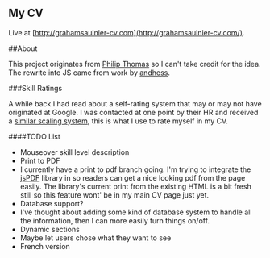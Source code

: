 ## My CV


Live at [http://grahamsaulnier-cv.com](http://grahamsaulnier-cv.com/).



##About

This project originates from [Philip Thomas](https://www.philipithomas.com/) so I can't take credit for the idea. The rewrite into JS came from work by [andhess](https://github.com/andhess).

###Skill Ratings

A while back I had read about a self-rating system that may or may not have originated at Google. I was contacted at one point by their HR and received a [similar scaling system](https://gist.github.com/Boumbles/e66e2a55713fc818d2aa), this is what I use to rate myself in my CV.



####TODO List

* Mouseover skill level description
*  Print to PDF
 * I currently have a print to pdf branch going. I'm trying to integrate the [jsPDF](https://github.com/MrRio/jsPDF) library in so readers can get a nice looking pdf from the page easily. The library's current print from the existing HTML is a bit fresh still so this feature wont' be in my main CV page just yet.
* Database support?
 * I've thought about adding some kind of database system to handle all the information, then I can more easily turn things on/off.
* Dynamic sections
 * Maybe let users chose what they want to see
* French version

